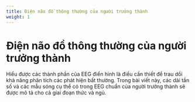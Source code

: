 ```yaml
---
title: Điện não đồ thông thường của người trưởng thành
weight: 1
---
```


# Điện não đồ thông thường của người trưởng thành

Hiểu được các thành phần của EEG điển hình là điều cần thiết để trau dồi khả năng phân tích các phát hiện bất thường. Trong bài viết này, các dải tần số và các mẫu sóng cụ thể có trong EEG chuẩn của người trưởng thành sẽ được mô tả cho cả giai đoạn thức và ngủ.

